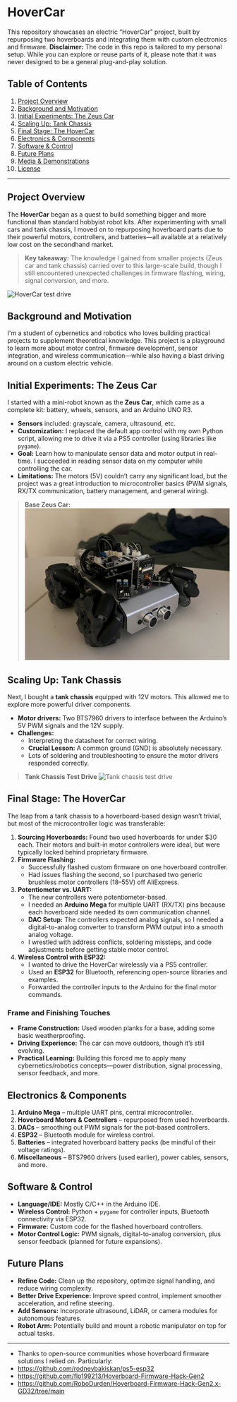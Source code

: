 # HoverCar

This repository showcases an electric “HoverCar” project, built by repurposing two hoverboards and integrating them with custom electronics and firmware. **Disclaimer:** The code in this repo is tailored to my personal setup. While you can explore or reuse parts of it, please note that it was never designed to be a general plug-and-play solution.

## Table of Contents
1. [Project Overview](#project-overview)
2. [Background and Motivation](#background-and-motivation)
3. [Initial Experiments: The Zeus Car](#initial-experiments-the-zeus-car)
4. [Scaling Up: Tank Chassis](#scaling-up-tank-chassis)
5. [Final Stage: The HoverCar](#final-stage-the-hovercar)
6. [Electronics & Components](#electronics--components)
7. [Software & Control](#software--control)
8. [Future Plans](#future-plans)
9. [Media & Demonstrations](#media--demonstrations)
10. [License](#license)

---

## Project Overview

The **HoverCar** began as a quest to build something bigger and more functional than standard hobbyist robot kits. After experimenting with small cars and tank chassis, I moved on to repurposing hoverboard parts due to their powerful motors, controllers, and batteries—all available at a relatively low cost on the secondhand market.

> **Key takeaway:** The knowledge I gained from smaller projects (Zeus car and tank chassis) carried over to this large-scale build, though I still encountered unexpected challenges in firmware flashing, wiring, signal conversion, and more.

![HoverCar test drive](./Images/HoverCar_test_gif.gif)

## Background and Motivation

I'm a student of cybernetics and robotics who loves building practical projects to supplement theoretical knowledge. This project is a playground to learn more about motor control, firmware development, sensor integration, and wireless communication—while also having a blast driving around on a custom electric vehicle.

## Initial Experiments: The Zeus Car

I started with a mini-robot known as the **Zeus Car**, which came as a complete kit: battery, wheels, sensors, and an Arduino UNO R3.

- **Sensors** included: grayscale, camera, ultrasound, etc.
- **Customization:** I replaced the default app control with my own Python script, allowing me to drive it via a PS5 controller (using libraries like `pygame`).
- **Goal:** Learn how to manipulate sensor data and motor output in real-time. I succeeded in reading sensor data on my computer while controlling the car.
- **Limitations:** The motors (5V) couldn’t carry any significant load, but the project was a great introduction to microcontroller basics (PWM signals, RX/TX communication, battery management, and general wiring).

> **Base Zeus Car:** ![Zeus Car](./Images/ZeusCar.jpeg)

## Scaling Up: Tank Chassis

Next, I bought a **tank chassis** equipped with 12V motors. This allowed me to explore more powerful driver components.

- **Motor drivers:** Two BTS7960 drivers to interface between the Arduino’s 5V PWM signals and the 12V supply.
- **Challenges:**
  - Interpreting the datasheet for correct wiring.
  - **Crucial Lesson:** A common ground (GND) is absolutely necessary.
  - Lots of soldering and troubleshooting to ensure the motor drivers responded correctly.

> **Tank Chassis Test Drive** ![Tank chassis test drive](./Images/Tank_gif.gif)

## Final Stage: The HoverCar

The leap from a tank chassis to a hoverboard-based design wasn’t trivial, but most of the microcontroller logic was transferable:

1. **Sourcing Hoverboards:** Found two used hoverboards for under $30 each. Their motors and built-in motor controllers were ideal, but were typically locked behind proprietary firmware.
2. **Firmware Flashing:**
   - Successfully flashed custom firmware on one hoverboard controller.
   - Had issues flashing the second, so I purchased two generic brushless motor controllers (18–55V) off AliExpress.
3. **Potentiometer vs. UART:**
   - The new controllers were potentiometer-based.
   - I needed an **Arduino Mega** for multiple UART (RX/TX) pins because each hoverboard side needed its own communication channel.
   - **DAC Setup:** The controllers expected analog signals, so I needed a digital-to-analog converter to transform PWM output into a smooth analog voltage.
   - I wrestled with address conflicts, soldering missteps, and code adjustments before getting stable motor control.
4. **Wireless Control with ESP32:**
   - I wanted to drive the HoverCar wirelessly via a PS5 controller.
   - Used an **ESP32** for Bluetooth, referencing open-source libraries and examples.
   - Forwarded the controller inputs to the Arduino for the final motor commands.

### Frame and Finishing Touches

- **Frame Construction:** Used wooden planks for a base, adding some basic weatherproofing.
- **Driving Experience:** The car can move outdoors, though it’s still evolving.
- **Practical Learning:** Building this forced me to apply many cybernetics/robotics concepts—power distribution, signal processing, sensor feedback, and more.

## Electronics & Components

1. **Arduino Mega** – multiple UART pins, central microcontroller.
2. **Hoverboard Motors & Controllers** – repurposed from used hoverboards.
3. **DACs** – smoothing out PWM signals for the pot-based controllers.
4. **ESP32** – Bluetooth module for wireless control.
5. **Batteries** – integrated hoverboard battery packs (be mindful of their voltage ratings).
6. **Miscellaneous** – BTS7960 drivers (used earlier), power cables, sensors, and more.

## Software & Control

- **Language/IDE:** Mostly C/C++ in the Arduino IDE.
- **Wireless Control:** Python + `pygame` for controller inputs, Bluetooth connectivity via ESP32.
- **Firmware:** Custom code for the flashed hoverboard controllers.
- **Motor Control Logic:** PWM signals, digital-to-analog conversion, plus sensor feedback (planned for future expansions).

## Future Plans

- **Refine Code:** Clean up the repository, optimize signal handling, and reduce wiring complexity.
- **Better Drive Experience:** Improve speed control, implement smoother acceleration, and refine steering.
- **Add Sensors:** Incorporate ultrasound, LiDAR, or camera modules for autonomous features.
- **Robot Arm:** Potentially build and mount a robotic manipulator on top for actual tasks.

---

- Thanks to open-source communities whose hoverboard firmware solutions I relied on. Particularly:
- https://github.com/rodneybakiskan/ps5-esp32
- https://github.com/flo199213/Hoverboard-Firmware-Hack-Gen2
- https://github.com/RoboDurden/Hoverboard-Firmware-Hack-Gen2.x-GD32/tree/main

